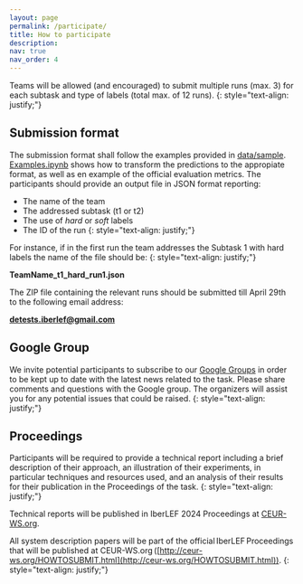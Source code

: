 ```yaml
---
layout: page
permalink: /participate/
title: How to participate
description:
nav: true
nav_order: 4
---
```


Teams will be allowed (and encouraged) to submit multiple runs (max. 3) for each subtask and type of labels (total max. of 12 runs).
{: style="text-align: justify;"}

## Submission format

The submission format shall follow the examples provided in [data/sample](https://github.com/clic-ub/DETESTS-Dis/tree/main/data/sample).
[Examples.ipynb](https://github.com/clic-ub/DETESTS-Dis/blob/main/Examples.ipynb) shows how to transform the predictions to the appropiate format, as well as en example of the official evaluation metrics.
The participants should provide an output file in JSON format reporting:
- The name of the team
- The addressed subtask (t1 or t2)
- The use of _hard_ or _soft_ labels
- The ID of the run
{: style="text-align: justify;"}

For instance, if in the first run the team addresses the Subtask 1 with hard labels
the name of the file should be:
{: style="text-align: justify;"}

**TeamName_t1_hard_run1.json**

The ZIP file containing the relevant runs should be submitted till April 29th to the following email address:

**detests.iberlef@gmail.com**

## Google Group

We invite potential participants to subscribe to our
[Google Groups](https://groups.google.com/u/1/g/detests-dis) in order to be kept up to date with the
latest news related to the task. Please share comments and questions with the Google group. The
organizers will assist you for any potential issues that could be raised.
{: style="text-align: justify;"}


## Proceedings

Participants will be required to provide a technical report including a brief description of their
approach, an illustration of their experiments, in particular techniques and resources used, and an
analysis of their results for their publication in the Proceedings of the task.
{: style="text-align: justify;"}

Technical reports will be published in IberLEF 2024 Proceedings at [CEUR-WS.org](CEUR-WS.org).

All system description papers will be part of the official IberLEF Proceedings that will be published at
CEUR-WS.org ([http://ceur-ws.org/HOWTOSUBMIT.html](http://ceur-ws.org/HOWTOSUBMIT.html)).
{: style="text-align: justify;"}
